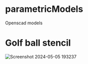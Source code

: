 # parametricModels
Openscad models


# Golf ball stencil
![Screenshot 2024-05-05 193237](https://github.com/christoferjh/parametricModels/assets/18284010/786fe0a8-a2c9-4af3-8254-e0a03c299ae7)

